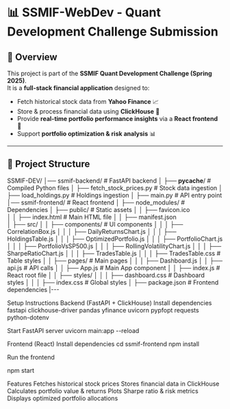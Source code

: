 # 📊 SSMIF-WebDev - Quant Development Challenge Submission

## 🚀 Overview
This project is part of the **SSMIF Quant Development Challenge (Spring 2025)**.  
It is a **full-stack financial application** designed to:
- Fetch historical stock data from **Yahoo Finance** 📈
- Store & process financial data using **ClickHouse** 🏦
- Provide **real-time portfolio performance insights** via a **React frontend** 🎨
- Support **portfolio optimization & risk analysis** 📊

---

## 📂 Project Structure
SSMIF-DEV/
│── ssmif-backend/               # FastAPI backend
│   ├── __pycache__/             # Compiled Python files
│   ├── fetch_stock_prices.py    # Stock data ingestion
│   ├── load_holdings.py         # Holdings ingestion
│   ├── main.py                  # API entry point
│── ssmif-frontend/              # React frontend
│   ├── node_modules/            # Dependencies
│   ├── public/                  # Static assets
│   │   ├── favicon.ico          
│   │   ├── index.html           # Main HTML file
│   │   ├── manifest.json        
│   ├── src/
│   │   ├── components/          # UI components
│   │   │   ├── CorrelationBox.js
│   │   │   ├── DailyReturnsChart.js
│   │   │   ├── HoldingsTable.js
│   │   │   ├── OptimizedPortfolio.js
│   │   │   ├── PortfolioChart.js
│   │   │   ├── PortfolioVsSP500.js
│   │   │   ├── RollingVolatilityChart.js
│   │   │   ├── SharpeRatioChart.js
│   │   │   ├── TradesTable.js
│   │   │   ├── TradesTable.css   # Table styles
│   │   ├── pages/               # Main pages
│   │   │   ├── Dashboard.js
│   │   ├── api.js               # API calls
│   │   ├── App.js               # Main App component
│   │   ├── index.js             # React root file
│   │   ├── styles/
│   │   │   ├── dashboard.css    # Dashboard styles
│   │   │   ├── index.css        # Global styles
│   ├── package.json             # Frontend dependencies
|---

Setup Instructions
Backend (FastAPI + ClickHouse)
Install dependencies
fastapi
clickhouse-driver
pandas
yfinance
uvicorn
pypfopt
requests
python-dotenv



Start FastAPI server
uvicorn main:app --reload

Frontend (React)
Install dependencies
cd ssmif-frontend
npm install

Run the frontend

npm start

Features
Fetches historical stock prices
Stores financial data in ClickHouse
Calculates portfolio value & returns
Plots Sharpe ratio & risk metrics
Displays optimized portfolio allocations



